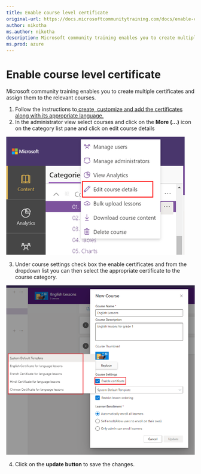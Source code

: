 ```yaml
---
title: Enable course level certificate 
original-url: https://docs.microsoftcommunitytraining.com/docs/enable-course-level-certificate
author: nikotha
ms.author: nikotha
description: Microsoft community training enables you to create multiple certificates and assign them to the relevant courses.
ms.prod: azure
---
```


# Enable course level certificate 

Microsoft community training enables you to create multiple certificates and assign them to the relevant courses. 

1.	Follow the instructions to[ create, customize and add the certificates along with its appropriate language. ](../settings/5_customize-the-certificate-template)
2.	In the administrator view select courses and click on the **More (...)** icon on the category list pane and click on edit course details 

![Create, customize and add the certificates](../media/image%28382%29.png)

3.	Under course settings check box the enable certificates and from the dropdown list you can then select the appropriate certificate to the course category. 
 
![select certificate ](../media/select%20certificate%20.png)

4.	Click on the **update button** to save the changes. 
